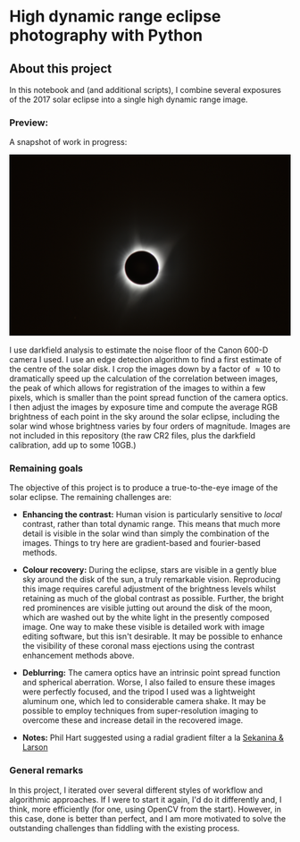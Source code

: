 # High dynamic range eclipse photography with Python

## About this project

In this notebook and (and additional scripts), I combine several exposures of the 2017 solar eclipse into a single high dynamic range image.

### Preview:

A snapshot of work in progress:

![Preview](/demo/16bit_master_gimp_compress.jpg "Okay, so I got a little lazy and made a contrast adjustment in GIMP, sue me.")


I use darkfield analysis to estimate the noise floor of the Canon 600-D camera I used. I use an edge detection algorithm to find a first estimate of the centre of the solar disk. I crop the images down by a factor of $\approx 10$ to dramatically speed up the calculation of the correlation between images, the peak of which allows for registration of the images to within a few pixels, which is smaller than the point spread function of the camera optics. I then adjust the images by exposure time and compute the average RGB brightness of each point in the sky around the solar eclipse, including the solar wind whose brightness varies by four orders of magnitude. Images are not included in this repository (the raw CR2 files, plus the darkfield calibration, add up to some 10GB.)

### Remaining goals

The objective of this project is to produce a true-to-the-eye image of the solar eclipse. The remaining challenges are:
* **Enhancing the contrast:** Human vision is particularly sensitive to *local* contrast, rather than total dynamic range. This means that much more detail is visible in the solar wind than simply the combination of the images. Things to try here are gradient-based and fourier-based methods.
* **Colour recovery:** During the eclipse, stars are visible in a gently blue sky around the disk of the sun, a truly remarkable vision. Reproducing this image requires careful adjustment of the brightness levels whilst retaining as much of the global contrast as possible. Further, the bright red prominences are visible jutting out around the disk of the moon, which are washed out by the white light in the presently composed image. One way to make these visible is detailed work with image editing software, but this isn't desirable. It may be possible to enhance the visibility of these coronal mass ejections using the contrast enhancement methods above.
* **Deblurring:** The camera optics have an intrinsic point spread function and spherical aberration. Worse, I also failed to ensure these images were perfectly focused, and the tripod I used was a lightweight aluminum one, which led to considerable camera shake. It may be possible to employ techniques from super-resolution imaging to overcome these and increase detail in the recovered image.

* **Notes:** Phil Hart suggested using a radial gradient filter a la [Sekanina & Larson](http://articles.adsabs.harvard.edu/cgi-bin/nph-iarticle_query?1984AJ.....89.1408S&amp;data_type=PDF_HIGH&amp;whole_paper=YES&amp;type=PRINTER&amp;filetype=.pdf)

### General remarks

In this project, I iterated over several different styles of workflow and algorithmic approaches. If I were to start it again, I'd do it differently and, I think, more efficiently (for one, using OpenCV from the start). However, in this case, done is better than perfect, and I am more motivated to solve the outstanding challenges than fiddling with the existing process. 
